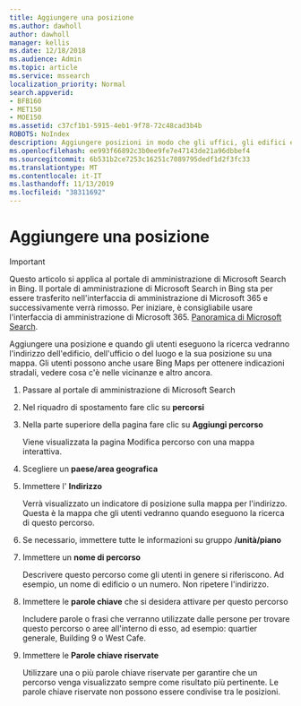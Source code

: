 ```yaml
---
title: Aggiungere una posizione
ms.author: dawholl
author: dawholl
manager: kellis
ms.date: 12/18/2018
ms.audience: Admin
ms.topic: article
ms.service: mssearch
localization_priority: Normal
search.appverid:
- BFB160
- MET150
- MOE150
ms.assetid: c37cf1b1-5915-4eb1-9f78-72c48cad3b4b
ROBOTS: NoIndex
description: Aggiungere posizioni in modo che gli uffici, gli edifici e altre aree di lavoro dell'organizzazione vengano visualizzati nei risultati dei lavori di ricerca di Microsoft
ms.openlocfilehash: ee993f66892c3b0ee9fe7e47143de21a96dbbef4
ms.sourcegitcommit: 6b531b2ce7253c16251c7089795dedf1d2f3fc33
ms.translationtype: MT
ms.contentlocale: it-IT
ms.lasthandoff: 11/13/2019
ms.locfileid: "38311692"
---
```

# <a name="add-a-location"></a>Aggiungere una posizione

> [!IMPORTANT]
> Questo articolo si applica al portale di amministrazione di Microsoft Search in Bing. Il portale di amministrazione di Microsoft Search in Bing sta per essere trasferito nell'interfaccia di amministrazione di Microsoft 365 e successivamente verrà rimosso. Per iniziare, è consigliabile usare l'interfaccia di amministrazione di Microsoft 365. [Panoramica di Microsoft Search](overview-microsoft-search.md).
    
Aggiungere una posizione e quando gli utenti eseguono la ricerca vedranno l'indirizzo dell'edificio, dell'ufficio o del luogo e la sua posizione su una mappa. Gli utenti possono anche usare Bing Maps per ottenere indicazioni stradali, vedere cosa c'è nelle vicinanze e altro ancora.
  
1. Passare al portale di amministrazione di Microsoft Search
    
2. Nel riquadro di spostamento fare clic su **percorsi**
    
3. Nella parte superiore della pagina fare clic su **Aggiungi percorso**
    
    Viene visualizzata la pagina Modifica percorso con una mappa interattiva.
    
4. Scegliere un **paese/area geografica**
    
5. Immettere l' **Indirizzo**
    
    Verrà visualizzato un indicatore di posizione sulla mappa per l'indirizzo. Questa è la mappa che gli utenti vedranno quando eseguono la ricerca di questo percorso.
    
6. Se necessario, immettere tutte le informazioni su gruppo **/unità/piano** 
    
7. Immettere un **nome di percorso**
    
    Descrivere questo percorso come gli utenti in genere si riferiscono. Ad esempio, un nome di edificio o un numero. Non ripetere l'indirizzo.
    
8. Immettere le **parole chiave** che si desidera attivare per questo percorso 
    
    Includere parole o frasi che verranno utilizzate dalle persone per trovare questo percorso o aree all'interno di esso, ad esempio: quartier generale, Building 9 o West Cafe.
    
9. Immettere le **Parole chiave riservate**
    
    Utilizzare una o più parole chiave riservate per garantire che un percorso venga visualizzato sempre come risultato più pertinente. Le parole chiave riservate non possono essere condivise tra le posizioni.

  

